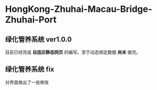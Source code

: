 # HongKong-Zhuhai-Macau-Bridge-Zhuhai-Port

## 绿化管养系统 ver1.0.0
目前已经完成 **自适应静态网页** 的编写。至于动态绑定数据 **尚未** 做完。

## 绿化管养系统 fix
对界面做出了一些修改
